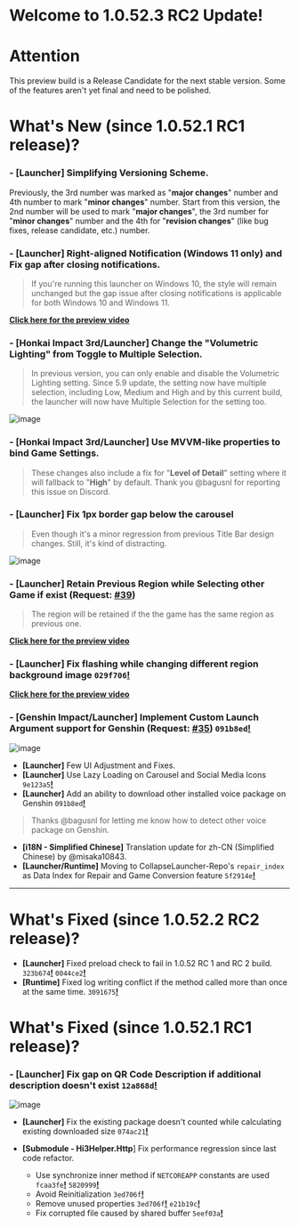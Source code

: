 # Welcome to 1.0.52.3 RC2 Update!

# Attention
This preview build is a Release Candidate for the next stable version. Some of the features aren't yet final and need to be polished.

# What's New (since 1.0.52.1 RC1 release)?

### - [Launcher] Simplifying Versioning Scheme.
Previously, the 3rd number was marked as "**major changes**" number and 4th number to mark "**minor changes**" number. Start from this version, the 2nd number will be used to mark "**major changes**", the 3rd number for "**minor changes**" number and the 4th for "**revision changes**" (like bug fixes, release candidate, etc.) number.

### - [Launcher] Right-aligned Notification (Windows 11 only) and Fix gap after closing notifications.

> If you're running this launcher on Windows 10, the style will remain unchanged but the gap issue after closing notifications is applicable for both Windows 10 and Windows 11.

[**Click here for the preview video**](https://user-images.githubusercontent.com/30566970/197380332-08193931-08d4-469d-9666-92afb9796e00.mp4)

### - [Honkai Impact 3rd/Launcher] Change the "**Volumetric Lighting**"  from Toggle to Multiple Selection.

> In previous version, you can only enable and disable the Volumetric Lighting setting.
> Since 5.9 update, the setting now have multiple selection, including Low, Medium and High and by this current build, the launcher will now have Multiple Selection for the setting too.

![image](https://user-images.githubusercontent.com/30566970/197382040-bb5cf6fb-8737-4b74-a425-59e111eb459f.png)

### - [Honkai Impact 3rd/Launcher] Use MVVM-like properties to bind Game Settings.

> These changes also include a fix for "**Level of Detail**" setting where it will fallback to "**High**" by default.
> Thank you @bagusnl for reporting this issue on Discord.


### - [Launcher] Fix 1px border gap below the carousel

> Even though it's a minor regression from previous Title Bar design changes. Still, it's kind of distracting.

![image](https://user-images.githubusercontent.com/30566970/197393782-c53b3d44-3740-44ca-a4ed-dfae64f544de.png)

### - [Launcher] Retain Previous Region while Selecting other Game if exist (Request: [**#39**](https://github.com/neon-nyan/CollapseLauncher/issues/39))

> The region will be retained if the the game has the same region as previous one.

[**Click here for the preview video**](https://user-images.githubusercontent.com/30566970/197394651-2941975a-6505-4301-8fce-c3ffe408f054.mp4)

### - [Launcher] Fix flashing while changing different region background image ``029f706``[**!**](https://github.com/neon-nyan/CollapseLauncher/commit/029f706850092f42688fcb9bec24a819614440a3)

[**Click here for the preview video**](https://user-images.githubusercontent.com/30566970/197395709-dea15d15-7d2e-4681-8dda-4dfaa2bbd4d7.mp4)

### - [Genshin Impact/Launcher] Implement Custom Launch Argument support for Genshin (Request: [**#35**](https://github.com/neon-nyan/CollapseLauncher/issues/35)) ``091b8ed``[**!**](https://github.com/neon-nyan/CollapseLauncher/commit/091b8ede4746c999b55f689d67e96dc3f03a40dd)

![image](https://user-images.githubusercontent.com/30566970/197396576-3177a8be-0f67-4dd6-ba23-6dc6abfd05ca.png)

- **[Launcher]** Few UI Adjustment and Fixes.
- **[Launcher]** Use Lazy Loading on Carousel and Social Media Icons ``9e123a5``[**!**](https://github.com/neon-nyan/CollapseLauncher/commit/9e123a5af17226af38ae8c3baa75210a8041308a)
- **[Launcher]** Add an ability to download other installed voice package on Genshin ``091b8ed``[**!**](https://github.com/neon-nyan/CollapseLauncher/commit/091b8ede4746c999b55f689d67e96dc3f03a40dd)
> Thanks @bagusnl for letting me know how to detect other voice package on Genshin.

- **[i18N - Simplified Chinese]** Translation update for zh-CN (Simplified Chinese) by @misaka10843.
- **[Launcher/Runtime]** Moving to CollapseLauncher-Repo's ``repair_index`` as Data Index for Repair and Game Conversion feature ``5f2914e``[**!**](https://github.com/neon-nyan/CollapseLauncher/commit/5f2914e313dd4aa6eae41c53839463acea307aec)

***

# What's Fixed (since 1.0.52.2 RC2 release)?
- **[Launcher]** Fixed preload check to fail in 1.0.52 RC 1 and RC 2 build. ``323b674``[**!**](https://github.com/neon-nyan/CollapseLauncher/commit/323b67468b179ed2d01211153d4858594ba6455c) ``0044ce2``[**!**](https://github.com/neon-nyan/CollapseLauncher/commit/0044ce2a88c58c22903b14317664676d9933876e)
- **[Runtime]** Fixed log writing conflict if the method called more than once at the same time. ``3091675``[**!**](https://github.com/neon-nyan/CollapseLauncher/commit/309167532c09baac632fd4e1bd140c7e4e1cee3c)


# What's Fixed (since 1.0.52.1 RC1 release)?

### - **[Launcher]** Fix gap on QR Code Description if additional description doesn't exist ``12a868d``[**!**](https://github.com/neon-nyan/CollapseLauncher/commit/12a868d7eae65051db37bd850ad6dec093fdae78)

![image](https://user-images.githubusercontent.com/30566970/197396078-17f95739-f8de-4314-8f9a-f73bb36706d9.png)

- **[Launcher]** Fix the existing package doesn't counted while calculating existing downloaded size ``074ac21``[**!**](https://github.com/neon-nyan/CollapseLauncher/commit/074ac21687e1a14336d507ba5c2e1243dd0a9778)

- **[Submodule - Hi3Helper.Http**] Fix performance regression since last code refactor.
  - Use synchronize inner method if ``NETCOREAPP`` constants are used ``fcaa3fe``[**!**](https://github.com/neon-nyan/Hi3Helper.Http/commit/fcaa3fed2c077e541a8f243fa3122744e7beb1a3) ``5820999``[**!**](https://github.com/neon-nyan/Hi3Helper.Http/commit/5820999d0f5e752f095b1f752bcbc574ef987b2c)
  - Avoid Reinitialization ``3ed706f``[**!**](https://github.com/neon-nyan/Hi3Helper.Http/commit/3ed706fae0dd5c55e38184e037272315b7042e23)
  - Remove unused properties ``3ed706f``[**!**](https://github.com/neon-nyan/Hi3Helper.Http/commit/fe5e2c4931d3903b525ef5ca9e9da9acd71d52e8) ``e21b19c``[**!**](https://github.com/neon-nyan/Hi3Helper.Http/commit/e21b19cfbda5446239bf95bbb1a4773f92e4b03c)
  - Fix corrupted file caused by shared buffer ``5eef03a``[**!**](https://github.com/neon-nyan/Hi3Helper.Http/commit/5eef03ac3e0dd81e6c4c8fbd239125e89ef58587)

